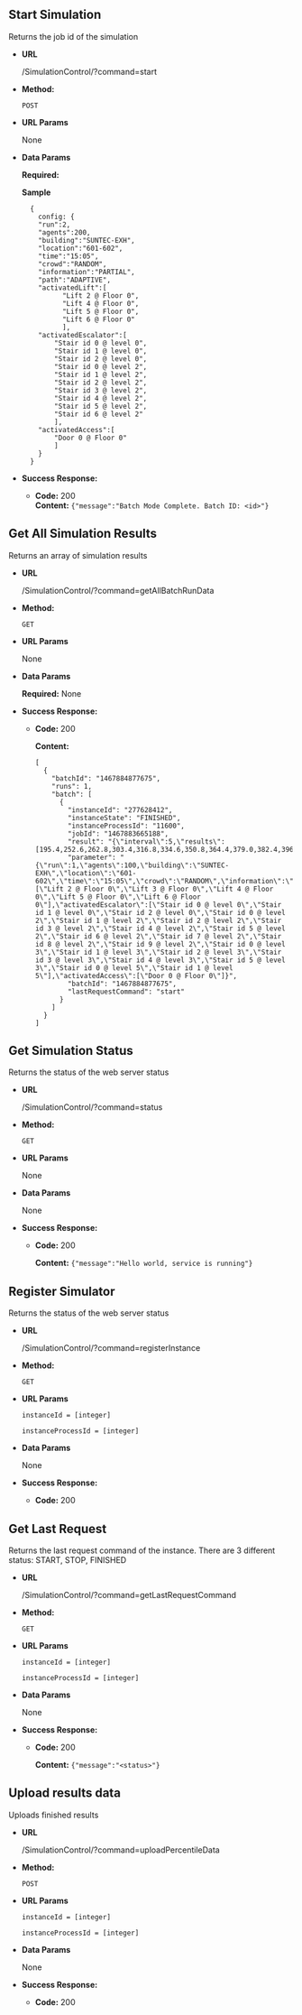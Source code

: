 **Start Simulation**
----
  Returns the job id of the simulation

* **URL**

  /SimulationControl/?command=start

* **Method:**

  `POST`
  
*  **URL Params**

   None

* **Data Params**

  **Required:**
  
  **Sample**
  ```
    {
      config: {
      "run":2,
      "agents":200,
      "building":"SUNTEC-EXH",
      "location":"601-602",
      "time":"15:05",
      "crowd":"RANDOM",
      "information":"PARTIAL",
      "path":"ADAPTIVE",
      "activatedLift":[
            "Lift 2 @ Floor 0",
            "Lift 4 @ Floor 0",
            "Lift 5 @ Floor 0",
            "Lift 6 @ Floor 0"
            ],
      "activatedEscalator":[
          "Stair id 0 @ level 0",
          "Stair id 1 @ level 0",
          "Stair id 2 @ level 0",
          "Stair id 0 @ level 2",
          "Stair id 1 @ level 2",
          "Stair id 2 @ level 2",
          "Stair id 3 @ level 2",
          "Stair id 4 @ level 2",
          "Stair id 5 @ level 2",
          "Stair id 6 @ level 2"
          ],
      "activatedAccess":[
          "Door 0 @ Floor 0"
          ]
      }
    }
  ```

* **Success Response:**

  * **Code:** 200 <br />
    **Content:** `{"message":"Batch Mode Complete. Batch ID: <id>"}`


**Get All Simulation Results**
----
  Returns an array of simulation results

* **URL**

  /SimulationControl/?command=getAllBatchRunData

* **Method:**

  `GET`
  
*  **URL Params**

   None

* **Data Params**

  **Required:** 
  None

* **Success Response:**

  * **Code:** 200 
  
    **Content:** 
    ```
    [
      {
        "batchId": "1467884877675",
        "runs": 1,
        "batch": [
          {
            "instanceId": "277628412",
            "instanceState": "FINISHED",
            "instanceProcessId": "11600",
            "jobId": "1467883665188",
            "result": "{\"interval\":5,\"results\":[195.4,252.6,262.8,303.4,316.8,334.6,350.8,364.4,379.0,382.4,396.6,416.6,421.8,438.6,451.0,469.4,480.0,504.6,517.0,601.0]}",
            "parameter": "{\"run\":1,\"agents\":100,\"building\":\"SUNTEC-EXH\",\"location\":\"601-602\",\"time\":\"15:05\",\"crowd\":\"RANDOM\",\"information\":\"PARTIAL\",\"path\":\"ADAPTIVE\",\"activatedLift\":[\"Lift 2 @ Floor 0\",\"Lift 3 @ Floor 0\",\"Lift 4 @ Floor 0\",\"Lift 5 @ Floor 0\",\"Lift 6 @ Floor 0\"],\"activatedEscalator\":[\"Stair id 0 @ level 0\",\"Stair id 1 @ level 0\",\"Stair id 2 @ level 0\",\"Stair id 0 @ level 2\",\"Stair id 1 @ level 2\",\"Stair id 2 @ level 2\",\"Stair id 3 @ level 2\",\"Stair id 4 @ level 2\",\"Stair id 5 @ level 2\",\"Stair id 6 @ level 2\",\"Stair id 7 @ level 2\",\"Stair id 8 @ level 2\",\"Stair id 9 @ level 2\",\"Stair id 0 @ level 3\",\"Stair id 1 @ level 3\",\"Stair id 2 @ level 3\",\"Stair id 3 @ level 3\",\"Stair id 4 @ level 3\",\"Stair id 5 @ level 3\",\"Stair id 0 @ level 5\",\"Stair id 1 @ level 5\"],\"activatedAccess\":[\"Door 0 @ Floor 0\"]}",
            "batchId": "1467884877675",
            "lastRequestCommand": "start"
          }
        ]
      }
    ]
    ``` 


**Get Simulation Status**
----
  Returns the status of the web server status

* **URL**

  /SimulationControl/?command=status

* **Method:**

  `GET`
  
*  **URL Params**

   None

* **Data Params**

  None

* **Success Response:**

  * **Code:** 200
  
    **Content:** `{"message":"Hello world, service is running"}`

**Register Simulator**
----
  Returns the status of the web server status

* **URL**

  /SimulationControl/?command=registerInstance

* **Method:**

  `GET`
  
*  **URL Params**

   `instanceId = [integer]`
   
   `instanceProcessId = [integer]`
* **Data Params**

  None

* **Success Response:**

  * **Code:** 200


**Get Last Request**
----
  Returns the last request command of the instance. There are 3 different status: START, STOP, FINISHED

* **URL**

  /SimulationControl/?command=getLastRequestCommand

* **Method:**

  `GET`
  
*  **URL Params**

   `instanceId = [integer]`
   
   `instanceProcessId = [integer]`

* **Data Params**

  None

* **Success Response:**

  * **Code:** 200
  
    **Content:** `{"message":"<status>"}`

**Upload results data**
----
  Uploads finished results

* **URL**

  /SimulationControl/?command=uploadPercentileData

* **Method:**

  `POST`
  
*  **URL Params**

   `instanceId = [integer]`
   
   `instanceProcessId = [integer]`

* **Data Params**

  None

* **Success Response:**

  * **Code:** 200
 